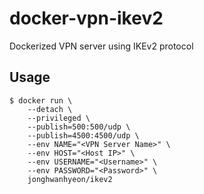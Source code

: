 # docker-vpn-ikev2
Dockerized VPN server using IKEv2 protocol

## Usage
    $ docker run \
        --detach \
        --privileged \
        --publish=500:500/udp \
        --publish=4500:4500/udp \
        --env NAME="<VPN Server Name>" \
        --env HOST="<Host IP>" \
        --env USERNAME="<Username>" \
        --env PASSWORD="<Password>" \
        jonghwanhyeon/ikev2